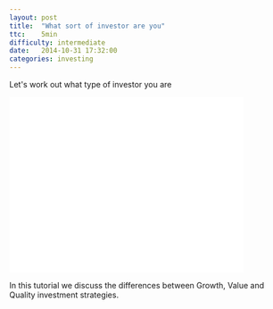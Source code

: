 ```yaml
---
layout: post
title:  "What sort of investor are you"
ttc:    5min
difficulty: intermediate
date:   2014-10-31 17:32:00
categories: investing
---
```

Let's work out what type of investor you are

<iframe width="420" height="315" src="//www.youtube.com/embed/MO6nUGhu1lQ" frameborder="0" allowfullscreen></iframe>

In this tutorial we discuss the differences between Growth, Value and Quality investment strategies.
